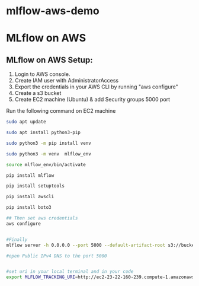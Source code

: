 # mlflow-aws-demo


# MLflow on AWS

## MLflow on AWS Setup:

1. Login to AWS console.
2. Create IAM user with AdministratorAccess
3. Export the credentials in your AWS CLI by running "aws configure"
4. Create a s3 bucket
5. Create EC2 machine (Ubuntu) & add Security groups 5000 port

Run the following command on EC2 machine
```bash
sudo apt update

sudo apt install python3-pip

sudo python3 -m pip install venv

sudo python3 -m venv  mlflow_env

source mlflow_env/bin/activate

pip install mlflow

pip install setuptools

pip install awscli

pip install boto3

## Then set aws credentials
aws configure


#Finally 
mlflow server -h 0.0.0.0 --port 5000 --default-artifact-root s3://bucket_name

#open Public IPv4 DNS to the port 5000


#set uri in your local terminal and in your code 
export MLFLOW_TRACKING_URI=http://ec2-23-22-160-239.compute-1.amazonaws.com:5000
```
